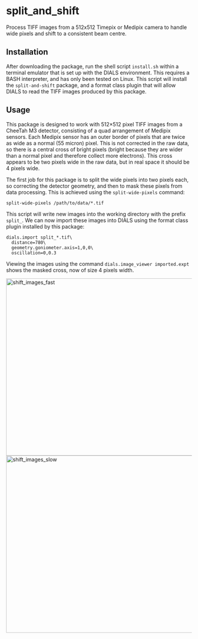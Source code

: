 # split_and_shift
Process TIFF images from a 512x512 Timepix or Medipix camera to handle wide pixels and shift to a consistent beam centre.

## Installation

After downloading the package, run the shell script `install.sh` within a terminal emulator that is set up with the DIALS environment. This requires a BASH interpreter, and has only been tested on Linux. This script will install the `split-and-shift` package, and a format class plugin that will allow DIALS to read the TIFF images produced by this package.

## Usage

This package is designed to work with 512×512 pixel TIFF images from a CheeTah M3 detector, consisting of a quad arrangement of Medipix sensors. Each Medipix sensor has an outer border of pixels that are twice as wide as a normal (55 micron) pixel. This is not corrected in the raw data, so there is a central cross of bright pixels (bright because they are wider than a normal pixel and therefore collect more electrons). This cross appears to be two pixels wide in the raw data, but in real space it should be 4 pixels wide.

The first job for this package is to split the wide pixels into two pixels each, so correcting the detector geometry, and then to mask these pixels from data processing. This is achieved using the `split-wide-pixels` command:

```
split-wide-pixels /path/to/data/*.tif
```

This script will write new images into the working directory with the prefix `split_`. We can now import these images into DIALS using the format class plugin installed by this package:

```
dials.import split_*.tif\
  distance=780\
  geometry.goniometer.axis=1,0,0\
  oscillation=0,0.3
```

Viewing the images using the command `dials.image_viewer imported.expt` shows the masked cross, now of size 4 pixels width.


<img width="640" height="480" alt="shift_images_fast" src="https://github.com/user-attachments/assets/e805707a-21d1-41aa-bf21-4d1853208038" />
<img width="640" height="480" alt="shift_images_slow" src="https://github.com/user-attachments/assets/603b0e9b-e630-497a-814c-7320cc9d34d3" />

